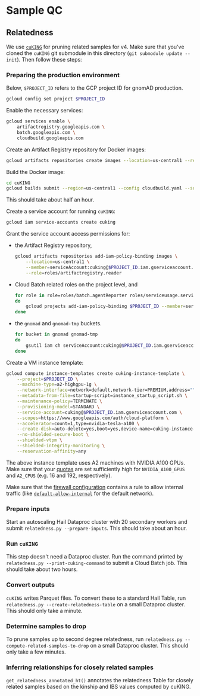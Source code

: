# Sample QC

## Relatedness

We use [`cuKING`](https://github.com/populationgenomics/cuKING) for pruning related samples for v4. Make sure that you've cloned the `cuKING` git submodule in this directory (`git submodule update --init`). Then follow these steps:

### Preparing the production environment

Below, `$PROJECT_ID` refers to the GCP project ID for gnomAD production.

```sh
gcloud config set project $PROJECT_ID
```

Enable the necessary services:

```sh
gcloud services enable \
    artifactregistry.googleapis.com \
    batch.googleapis.com \
    cloudbuild.googleapis.com
```

Create an Artifact Registry repository for Docker images:

```sh
gcloud artifacts repositories create images --location=us-central1 --repository-format=docker
```

Build the Docker image:

```sh
cd cuKING
gcloud builds submit --region=us-central1 --config cloudbuild.yaml --substitutions=TAG_NAME=$(git describe --tags) .
```

This should take about half an hour.

Create a service account for running `cuKING`:

```sh
gcloud iam service-accounts create cuking
```

Grant the service account access permissions for:

* the Artifact Registry repository,

  ```sh
  gcloud artifacts repositories add-iam-policy-binding images \
      --location=us-central1 \
      --member=serviceAccount:cuking@$PROJECT_ID.iam.gserviceaccount.com \
      --role=roles/artifactregistry.reader
  ```

* Cloud Batch related roles on the project level, and

  ```sh
  for role in role=roles/batch.agentReporter roles/serviceusage.serviceUsageConsumer roles/logging.logWriter roles/monitoring.metricWriter
  do
      gcloud projects add-iam-policy-binding $PROJECT_ID --member=serviceAccount:cuking@$PROJECT_ID.iam.gserviceaccount.com --role=$role
  done
  ```

* the `gnomad` and `gnomad-tmp` buckets.

  ```sh
  for bucket in gnomad gnomad-tmp
  do
      gsutil iam ch serviceAccount:cuking@$PROJECT_ID.iam.gserviceaccount.com:objectAdmin gs://$bucket
  done
  ```

Create a VM instance template:

```sh
gcloud compute instance-templates create cuking-instance-template \
    --project=$PROJECT_ID \
    --machine-type=a2-highgpu-1g \
    --network-interface=network=default,network-tier=PREMIUM,address="" \
    --metadata-from-file=startup-script=instance_startup_script.sh \
    --maintenance-policy=TERMINATE \
    --provisioning-model=STANDARD \
    --service-account=cuking@$PROJECT_ID.iam.gserviceaccount.com \
    --scopes=https://www.googleapis.com/auth/cloud-platform \
    --accelerator=count=1,type=nvidia-tesla-a100 \
    --create-disk=auto-delete=yes,boot=yes,device-name=cuking-instance-template,image=projects/ubuntu-os-cloud/global/images/ubuntu-1804-bionic-v20220712,mode=rw,size=10,type=pd-balanced \
    --no-shielded-secure-boot \
    --shielded-vtpm \
    --shielded-integrity-monitoring \
    --reservation-affinity=any
```

The above instance template uses A2 machines with NVIDIA A100 GPUs. Make sure that your [quotas](https://console.cloud.google.com/iam-admin/quotas) are set sufficiently high for `NVIDIA_A100_GPUS` and `A2_CPUS` (e.g. 16 and 192, respectively).

Make sure that the [firewall configuration](https://console.cloud.google.com/networking/firewalls/list) contains a rule to allow internal traffic (like [`default-allow-internal`](https://cloud.google.com/vpc/docs/firewalls#default_firewall_rules) for the default network).

### Prepare inputs

Start an autoscaling Hail Dataproc cluster with 20 secondary workers and submit `relatedness.py --prepare-inputs`. This should take about an hour.

### Run `cuKING`

This step doesn't need a Dataproc cluster. Run the command printed by `relatedness.py --print-cuking-command` to submit a Cloud Batch job. This should take about two hours.

### Convert outputs

`cuKING` writes Parquet files. To convert these to a standard Hail Table, run `relatedness.py --create-relatedness-table` on a small Dataproc cluster. This should only take a minute.

### Determine samples to drop

To prune samples up to second degree relatedness, run `relatedness.py --compute-related-samples-to-drop` on a small Dataproc cluster. This should only take a few minutes.

### Inferring relationships for closely related samples

`get_relatedness_annotated_ht()` annotates the relatedness Table for closely related samples based on the kinship and IBS values computed by cuKING.
